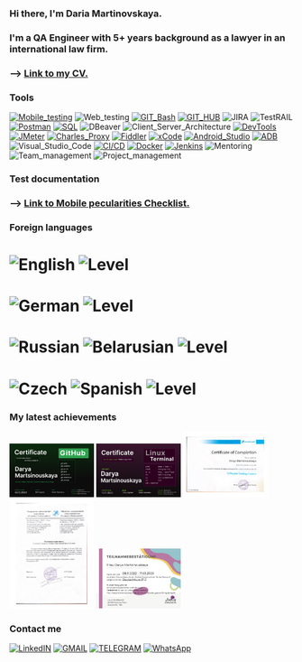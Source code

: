 ### Hi there, I'm Daria Martinovskaya.

### I'm a QA Engineer with 5+ years background as a lawyer in an international law firm. 

### --> <a href="https://drive.google.com/file/d/1tVeeJpXId8YHeUbKZHI3icK3qRAwqGLO/view?usp=sharing)/" target="_blank">Link to my CV.</a>

### Tools
[![Mobile_testing](https://img.shields.io/badge/MOBILE_TESTING-grey?style=for-the-badge&logo=DEVTOOLS&logoColor=appveyor)](https://www.github.com/DariaMartinovskaya/Mobile_testing)
![Web_testing](https://img.shields.io/badge/WEB_TESTING-grey?style=for-the-badge&logo=DEVTOOLS&logoColor=appveyor)
[![GIT_Bash](https://img.shields.io/badge/GIT_BASH-grey?style=for-the-badge&logo=GIT&logoColor=appveyor)](https://www.github.com/DariaMartinovskaya/Terminal)
[![GIT_HUB](https://img.shields.io/badge/GIT_HUB-grey?style=for-the-badge&logo=GITHUB&logoColor=appveyor)](https://www.github.com/DariaMartinovskaya/Git)
![JIRA](https://img.shields.io/badge/JIRA-grey?style=for-the-badge&logo=JIRA&logoColor=appveyor)
![TestRAIL](https://img.shields.io/badge/TestRAIL-grey?style=for-the-badge&logo=TESTRAIL&logoColor=appveyor)
[![Postman](https://img.shields.io/badge/POSTMAN-grey?style=for-the-badge&logo=POSTMAN&logoColor=appveyor)](https://www.github.com/DariaMartinovskaya/Postman)
[![SQL](https://img.shields.io/badge/SQL-grey?style=for-the-badge&logo=SQL&logoColor=appveyor)](https://www.github.com/DariaMartinovskaya/SQL)
![DBeaver](https://img.shields.io/badge/DBeaver-grey?style=for-the-badge&logo=DBEAVER&logoColor=appveyor)
![Client_Server_Architecture](https://img.shields.io/badge/Client_Server_Architecture-grey?style=for-the-badge&logo=DEVTOOLS&logoColor=appveyor)
[![DevTools](https://img.shields.io/badge/DEVTOOLS-grey?style=for-the-badge&logo=DEVTOOLS&logoColor=appveyor)](https://www.github.com/DariaMartinovskaya/DevTools)
[![JMeter](https://img.shields.io/badge/JMETER-grey?style=for-the-badge&logo=JMETER&logoColor=appveyor)](https://www.github.com/DariaMartinovskaya/JMeter)
[![Charles_Proxy](https://img.shields.io/badge/CHARLES_PROXY-grey?style=for-the-badge&logo=CHARLESPROXY&logoColor=appveyor)](https://github.com/DariaMartinovskaya/Charles_Proxy)
[![Fiddler](https://img.shields.io/badge/Fiddler-grey?style=for-the-badge&logo=FIDDLER&logoColor=appveyor)](https://github.com/DariaMartinovskaya/Fiddler/tree/main)
[![xCode](https://img.shields.io/badge/XCode-grey?style=for-the-badge&logo=XCODE&logoColor=appveyor)](https://github.com/DariaMartinovskaya/XCode)
[![Android_Studio](https://img.shields.io/badge/Android_Studio-grey?style=for-the-badge&logo=ANDROIDSTUDIO&logoColor=appveyor)](https://github.com/DariaMartinovskaya/Android_Studio)
[![ADB](https://img.shields.io/badge/ADB-grey?style=for-the-badge&logo=ADB&logoColor=appveyor)](https://github.com/DariaMartinovskaya/ADB)
![Visual_Studio_Code](https://img.shields.io/badge/Visual_Studio_Code-grey?style=for-the-badge&logo=VISUALSTUDIOCODE&logoColor=appveyor)
[![CI/CD](https://img.shields.io/badge/CI-CD-grey?style=for-the-badge&logo=CI-CD&logoColor=appveyor)](https://github.com/DariaMartinovskaya/CI-CD-Docker-Jenkins)
[![Docker](https://img.shields.io/badge/Docker-grey?style=for-the-badge&logo=Docker&logoColor=appveyor)](https://github.com/DariaMartinovskaya/CI-CD-Docker-Jenkins)
[![Jenkins](https://img.shields.io/badge/Jenkins-grey?style=for-the-badge&logo=Jenkins&logoColor=appveyor)](https://github.com/DariaMartinovskaya/CI-CD-Docker-Jenkins)
![Mentoring](https://img.shields.io/badge/Mentoring-grey?style=for-the-badge&logo=Mentoring&logoColor=appveyor)
![Team_management](https://img.shields.io/badge/Team_management-grey?style=for-the-badge&logo=Team_Management&logoColor=appveyor)
![Project_management](https://img.shields.io/badge/Project_management-grey?style=for-the-badge&logo=Project_Management&logoColor=appveyor)

### Test documentation
### --> <a href="https://github.com/DariaMartinovskaya/Mobile_testing/blob/main/2023-09-28_Mobile_testing_features_checklist.pdf/" target="_blank">Link to Mobile pecularities Checklist.</a>

### Foreign languages
# ![English](https://img.shields.io/badge/English-grey?style=for-the-badge&logo=english&logoColor=appveyor) ![Level](https://img.shields.io/badge/full_Professional_proficiency-lightgrey?style=for-the-badge&logo=english&logoColor=appveyor) 
# ![German](https://img.shields.io/badge/German-grey?style=for-the-badge&logo=english&logoColor=appveyor) ![Level](https://img.shields.io/badge/General_Professional_proficiency-lightgrey?style=for-the-badge&logo=english&logoColor=appveyor) 
# ![Russian](https://img.shields.io/badge/russian-grey?style=for-the-badge&logo=english&logoColor=appveyor) ![Belarusian](https://img.shields.io/badge/Belarusian-grey?style=for-the-badge&logo=english&logoColor=appveyor) ![Level](https://img.shields.io/badge/Native-lightgrey?style=for-the-badge&logo=english&logoColor=appveyor) 
# ![Czech](https://img.shields.io/badge/Czech-grey?style=for-the-badge&logo=english&logoColor=appveyor) ![Spanish](https://img.shields.io/badge/Spanish-grey?style=for-the-badge&logo=english&logoColor=appveyor) ![Level](https://img.shields.io/badge/ELEMENTARY_PROFICIENCY-lightgrey?style=for-the-badge&logo=english&logoColor=appveyor) 

### My latest achievements
<div>
<a href="https://github.com/DariaMartinovskaya/Certificates_and_References/blob/main/Certificate_Darya%20Martsinouskaya_Git.png" target="_blank" rel="noreferrer"><img src="https://github.com/DariaMartinovskaya/Certificates_and_References/blob/main/Certificate_Darya%20Martsinouskaya_Git.png" alt="Git" width="150"></a>
<a href="https://github.com/DariaMartinovskaya/Certificates_and_References/blob/main/Certificate_Darya%20Martsinouskaya_Terminal.png" target="_blank" rel="noreferrer"><img src="https://github.com/DariaMartinovskaya/Certificates_and_References/blob/main/Certificate_Darya%20Martsinouskaya_Terminal.png" alt="Terminal" width="150"></a>
<a href="https://github.com/DariaMartinovskaya/Certificates_and_References/blob/main/2023-05-16%20Software%20Testing%20Courses%20Stormnet%20IT-Academy%20Certificate%20EN.png" target="_blank" rel="noreferrer"><img src="https://github.com/DariaMartinovskaya/Certificates_and_References/blob/main/2023-05-16%20Software%20Testing%20Courses%20Stormnet%20IT-Academy%20Certificate%20EN.png" alt="Certificate IT_Academy completion" width="150"></a> 
<a href="https://github.com/DariaMartinovskaya/Certificates_and_References/blob/main/2023-05-16%20Reference%20letter%20IT-Academy%20Stormnet%20Technolodgies.png" target="_blank" rel="noreferrer"><img src="https://github.com/DariaMartinovskaya/Certificates_and_References/blob/main/2023-05-16%20Reference%20letter%20IT-Academy%20Stormnet%20Technolodgies.png" alt="Reference letter IT_Academy" width="150"></a>
<a href="https://github.com/DariaMartinovskaya/Certificates_and_References/blob/main/2023-01-17%20Deutschkurs%20B1.2%20OnlineSprachschule%20JuKu-Deutsch.png" target="_blank" rel="noreferrer"><img src="https://github.com/DariaMartinovskaya/Certificates_and_References/blob/main/2023-01-17%20Deutschkurs%20B1.2%20OnlineSprachschule%20JuKu-Deutsch.png" alt="Deutschkurs_B1.2" width="150"></a>
  
### Contact me
[![LinkedIN](https://img.shields.io/badge/LinkedIN-grey?style=for-the-badge&logo=LinkedIN&logoColor=appveyor)](https://www.linkedin.com/in/daria-martinovskaya)
[![GMAIL](https://img.shields.io/badge/GMAIL-grey?style=for-the-badge&logo=GMAIL&logoColor=appveyor)](mailto:daria.martinovskaya@gmail.com)
[![TELEGRAM](https://img.shields.io/badge/Telegram-grey?style=for-the-badge&logo=Telegram&logoColor=appveyor)](https://t.me/daria_martinovskaya)
[![WhatsApp](https://img.shields.io/badge/WhatsApp-grey?style=for-the-badge&logo=WhatsApp&logoColor=appveyor)](https://wa.me/8293652029)
